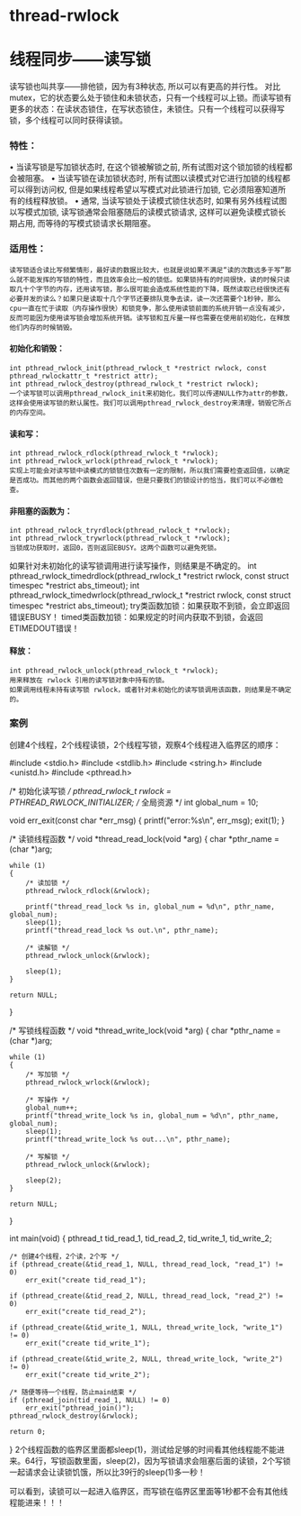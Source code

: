 # thread-rwlock

# 线程同步——读写锁
读写锁也叫共享——排他锁，因为有3种状态, 所以可以有更高的并行性。
对比mutex，它的状态要么处于锁住和未锁状态，只有一个线程可以上锁。而读写锁有更多的状态：在读状态锁住，在写状态锁住，未锁住。只有一个线程可以获得写锁，多个线程可以同时获得读锁。
### 特性：
•	当读写锁是写加锁状态时, 在这个锁被解锁之前, 所有试图对这个锁加锁的线程都会被阻塞。
•	当读写锁在读加锁状态时, 所有试图以读模式对它进行加锁的线程都可以得到访问权, 但是如果线程希望以写模式对此锁进行加锁, 它必须阻塞知道所有的线程释放锁。
•	通常, 当读写锁处于读模式锁住状态时, 如果有另外线程试图以写模式加锁, 读写锁通常会阻塞随后的读模式锁请求, 这样可以避免读模式锁长期占用, 而等待的写模式锁请求长期阻塞。
 
### 适用性：
    读写锁适合读比写频繁情形，最好读的数据比较大，也就是说如果不满足“读的次数远多于写”那么就不能发挥的写锁的特性，而且效率会比一般的锁低。如果锁持有的时间很快，读的时候只读取几十个字节的内存，还用读写锁，那么很可能会造成系统性能的下降，既然读取已经很快还有必要并发的读么？如果只是读取十几个字节还要排队竞争去读，读一次还需要个1秒钟，那么cpu一直在忙于读取（内存操作很快）和锁竞争，那么使用读锁前面的系统开销一点没有减少，反而可能因为使用读写锁会增加系统开销。读写锁和互斥量一样也需要在使用前初始化，在释放他们内存的时候销毁。
 
#### 初始化和销毁：
    int pthread_rwlock_init(pthread_rwlock_t *restrict rwlock, const pthread_rwlockattr_t *restrict attr); 
    int pthread_rwlock_destroy(pthread_rwlock_t *restrict rwlock);
    一个读写锁可以调用pthread_rwlock_init来初始化，我们可以传递NULL作为attr的参数，这样会使用读写锁的默认属性。我们可以调用pthread_rwlock_destroy来清理，销毁它所占的内存空间。
 
#### 读和写：
    int pthread_rwlock_rdlock(pthread_rwlock_t *rwlock);  
    int pthread_rwlock_wrlock(pthread_rwlock_t *rwlock);  
    实现上可能会对读写锁中读模式的锁锁住次数有一定的限制，所以我们需要检查返回值，以确定是否成功。而其他的两个函数会返回错误，但是只要我们的锁设计的恰当，我们可以不必做检查。
 
#### 非阻塞的函数为：
    int pthread_rwlock_tryrdlock(pthread_rwlock_t *rwlock);  
    int pthread_rwlock_trywrlock(pthread_rwlock_t *rwlock);
    当锁成功获取时，返回0，否则返回EBUSY。这两个函数可以避免死锁。
如果针对未初始化的读写锁调用进行读写操作，则结果是不确定的。
	int pthread_rwlock_timedrdlock(pthread_rwlock_t *restrict rwlock, const struct timespec *restrict abs_timeout);
	int pthread_rwlock_timedwrlock(pthread_rwlock_t *restrict rwlock, const struct timespec *restrict abs_timeout);
 try类函数加锁：如果获取不到锁，会立即返回错误EBUSY！
timed类函数加锁：如果规定的时间内获取不到锁，会返回ETIMEDOUT错误！

#### 释放：
    int pthread_rwlock_unlock(pthread_rwlock_t *rwlock);
    用来释放在 rwlock 引用的读写锁对象中持有的锁。
    如果调用线程未持有读写锁 rwlock，或者针对未初始化的读写锁调用该函数，则结果是不确定的。
### 案例                                        
创建4个线程，2个线程读锁，2个线程写锁，观察4个线程进入临界区的顺序：

#include <stdio.h>
#include <stdlib.h>
#include <string.h>
#include <unistd.h>
#include <pthread.h>

/* 初始化读写锁 */
pthread_rwlock_t rwlock = PTHREAD_RWLOCK_INITIALIZER;
/* 全局资源 */
int global_num = 10;

void err_exit(const char *err_msg)
{
    printf("error:%s\n", err_msg);
    exit(1);
}

/* 读锁线程函数 */
void *thread_read_lock(void *arg)
{
    char *pthr_name = (char *)arg;

    while (1)
    {
        /* 读加锁 */
        pthread_rwlock_rdlock(&rwlock);

        printf("thread_read_lock %s in, global_num = %d\n", pthr_name, global_num);
        sleep(1);
        printf("thread_read_lock %s out.\n", pthr_name);

        /* 读解锁 */
        pthread_rwlock_unlock(&rwlock);

        sleep(1);
    }

    return NULL;
}

/* 写锁线程函数 */
void *thread_write_lock(void *arg)
{
    char *pthr_name = (char *)arg;

    while (1)
    {
        /* 写加锁 */
        pthread_rwlock_wrlock(&rwlock);

        /* 写操作 */
        global_num++;
        printf("thread_write_lock %s in, global_num = %d\n", pthr_name, global_num);
        sleep(1);
        printf("thread_write_lock %s out...\n", pthr_name);

        /* 写解锁 */
        pthread_rwlock_unlock(&rwlock);

        sleep(2);
    }

    return NULL;
}

int main(void)
{
    pthread_t tid_read_1, tid_read_2, tid_write_1, tid_write_2;

    /* 创建4个线程，2个读，2个写 */
    if (pthread_create(&tid_read_1, NULL, thread_read_lock, "read_1") != 0)
        err_exit("create tid_read_1");

    if (pthread_create(&tid_read_2, NULL, thread_read_lock, "read_2") != 0)
        err_exit("create tid_read_2");

    if (pthread_create(&tid_write_1, NULL, thread_write_lock, "write_1") != 0)
        err_exit("create tid_write_1");

    if (pthread_create(&tid_write_2, NULL, thread_write_lock, "write_2") != 0)
        err_exit("create tid_write_2");

    /* 随便等待一个线程，防止main结束 */
    if (pthread_join(tid_read_1, NULL) != 0)
        err_exit("pthread_join()");
	pthread_rwlock_destroy(&rwlock);

    return 0;
}
2个线程函数的临界区里面都sleep(1)，测试给足够的时间看其他线程能不能进来。64行，写锁函数里面，sleep(2)，因为写锁请求会阻塞后面的读锁，2个写锁一起请求会让读锁饥饿，所以比39行的sleep(1)多一秒！

可以看到，读锁可以一起进入临界区，而写锁在临界区里面等1秒都不会有其他线程能进来！！！ 



